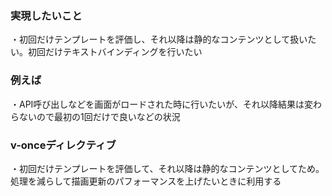 ### 実現したいこと
・初回だけテンプレートを評価し、それ以降は静的なコンテンツとして扱いたい。初回だけテキストバインディングを行いたい

### 例えば
・API呼び出しなどを画面がロードされた時に行いたいが、それ以降結果は変わらないので最初の1回だけで良いなどの状況

### v-onceディレクティブ
・初回だけテンプレートを評価して、それ以降は静的なコンテンツとしてため。処理を減らして描画更新のパフォーマンスを上げたいときに利用する